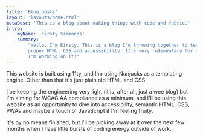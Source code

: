 ```yaml
---
title: 'Blog posts'
layout: 'layouts/home.html'
metaDesc: 'This is a blog about making things with code and fabric.'
intro:
    myName: 'Kirsty Simmonds'
    summary:
        "Hello, I'm Kirsty. This is a blog I'm throwing together to teach myself
        proper HTML, CSS and accessibility. It's very rudimentary for now but
        I'm working on it!"
---
```


This website is built using 11ty, and I'm using Nunjucks as a templating engine. Other than that it's just plain old HTML and CSS.

I be keeping the engineering very light (it is, after all, just a wee blog) but I'm aiming for WCAG AA compliance as a minimum, and I'll be using this website as an opportunity to dive into accessibility, semantic HTML, CSS, PWAs and maybe a touch of JavaScript if I'm feeling fruity.

It's by no means finished, but I'll be picking away at it over the next few months when I have little bursts of coding energy outside of work.
